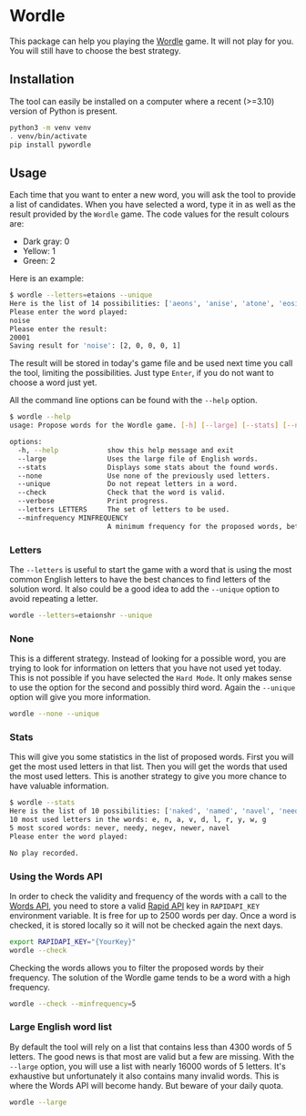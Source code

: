 # Wordle

This package can help you playing the [Wordle](https://www.powerlanguage.co.uk/wordle/) game. It will not play for you. You will still have to choose the best strategy.

## Installation

The tool can easily be installed on a computer where a recent (>=3.10) version of Python is present.

```bash
python3 -m venv venv
. venv/bin/activate
pip install pywordle
```

## Usage

Each time that you want to enter a new word, you will ask the tool to provide a list of candidates. When you have selected a word, type it in as well as the result provided by the `Wordle` game. The code values for the result colours are:

* Dark gray: 0
* Yellow: 1
* Green: 2

Here is an example:

```bash
$ wordle --letters=etaions --unique
Here is the list of 14 possibilities: ['aeons', 'anise', 'atone', 'eosin', 'inset', 'iotas', 'noise', 'notes', 'onset', 'saint', 'satin', 'stain', 'stone', 'tones']
Please enter the word played:
noise
Please enter the result:
20001
Saving result for 'noise': [2, 0, 0, 0, 1]
```

The result will be stored in today's game file and be used next time you call the tool, limiting the possibilities. Just type `Enter`, if you do not want to choose a word just yet.

All the command line options can be found with the `--help` option.

```bash
$ wordle --help
usage: Propose words for the Wordle game. [-h] [--large] [--stats] [--none] [--unique] [--check] [--verbose] [--letters LETTERS] [--minfrequency MINFREQUENCY]

options:
  -h, --help            show this help message and exit
  --large               Uses the large file of English words.
  --stats               Displays some stats about the found words.
  --none                Use none of the previously used letters.
  --unique              Do not repeat letters in a word.
  --check               Check that the word is valid.
  --verbose             Print progress.
  --letters LETTERS     The set of letters to be used.
  --minfrequency MINFREQUENCY
                        A minimum frequency for the proposed words, between 1 and 7.

```

### Letters

The `--letters` is useful to start the game with a word that is using the most common English letters to have the best chances to find letters of the solution word. It also could be a good idea to add the `--unique` option to avoid repeating a letter.

```bash
wordle --letters=etaionshr --unique
```

### None

This is a different strategy. Instead of looking for a possible word, you are trying to look for information on letters that you have not used yet today. This is not possible if you have selected the `Hard Mode`. It only makes sense to use the option for the second and possibly third word. Again the `--unique` option will give you more information.

```bash
wordle --none --unique
```

### Stats

This will give you some statistics in the list of proposed words. First you will get the most used letters in that list. Then you will get the words that used the most used letters. This is another strategy to give you more chance to have valuable information.

```bash
$ wordle --stats
Here is the list of 10 possibilities: ['naked', 'named', 'navel', 'needy', 'negev', 'nepal', 'nervy', 'never', 'newer', 'newly']
10 most used letters in the words: e, n, a, v, d, l, r, y, w, g
5 most scored words: never, needy, negev, newer, navel
Please enter the word played:

No play recorded.
```

### Using the Words API

In order to check the validity and frequency of the words with a call to the [Words API](https://github.com/dwyl/english-words), you need to store a valid [Rapid API](https://rapidapi.com) key in `RAPIDAPI_KEY` environment variable. It is free for up to 2500 words per day. Once a word is checked, it is stored locally so it will not be checked again the next days.

```bash
export RAPIDAPI_KEY="{YourKey}"
wordle --check
```

Checking the words allows you to filter the proposed words by their frequency. The solution of the Wordle game tends to be a word with a high frequency.

```bash
wordle --check --minfrequency=5
```

### Large English word list

By default the tool will rely on a list that contains less than 4300 words of 5 letters. The good news is that most are valid but a few are missing. With the `--large` option, you will use a list with nearly 16000 words of 5 letters. It's exhaustive but unfortunately it also contains many invalid words. This is where the Words API will become handy. But beware of your daily quota.

```bash
wordle --large
```
